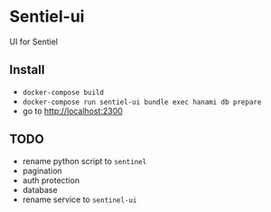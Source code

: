 # Sentiel-ui
UI for Sentiel

## Install
- `docker-compose build`
- `docker-compose run sentiel-ui bundle exec hanami db prepare`
- go to [http://localhost:2300](http://localhost:2300)

## TODO
- rename python script to `sentinel`
- pagination
- auth protection
- database
- rename service to `sentinel-ui`